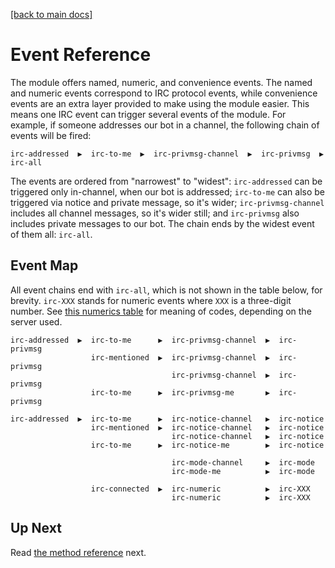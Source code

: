 [[back to main docs]](../README.md#documentation-map)

# Event Reference

The module offers named, numeric, and convenience events. The named and
numeric events correspond to IRC protocol events, while convenience events
are an extra layer provided to make using the module easier. This means one
IRC event can trigger several events of the module. For example, if someone
addresses our bot in a channel, the following chain of events will be fired:

    irc-addressed  ▶  irc-to-me  ▶  irc-privmsg-channel  ▶  irc-privmsg  ▶  irc-all

The events are ordered from "narrowest" to "widest": `irc-addressed` can be
triggered only in-channel, when our bot is addressed; `irc-to-me` can also
be triggered via notice and private message, so it's wider;
`irc-privmsg-channel` includes all channel messages, so it's wider still;
and `irc-privmsg` also includes private messages to our bot. The chain ends
by the widest event of them all: `irc-all`.

## Event Map

All event chains end with `irc-all`, which is not shown in the table below,
for brevity. `irc-XXX` stands for numeric events where `XXX` is a
three-digit number. See [this numerics
table](https://www.alien.net.au/irc/irc2numerics.html) for meaning of codes,
depending on the server used.

```
irc-addressed  ▶  irc-to-me      ▶  irc-privmsg-channel  ▶  irc-privmsg
                  irc-mentioned  ▶  irc-privmsg-channel  ▶  irc-privmsg
                                    irc-privmsg-channel  ▶  irc-privmsg
                  irc-to-me      ▶  irc-privmsg-me       ▶  irc-privmsg

irc-addressed  ▶  irc-to-me      ▶  irc-notice-channel   ▶  irc-notice
                  irc-mentioned  ▶  irc-notice-channel   ▶  irc-notice
                                    irc-notice-channel   ▶  irc-notice
                  irc-to-me      ▶  irc-notice-me        ▶  irc-notice

                                    irc-mode-channel     ▶  irc-mode
                                    irc-mode-me          ▶  irc-mode

                  irc-connected  ▶  irc-numeric          ▶  irc-XXX
                                    irc-numeric          ▶  irc-XXX
```

## Up Next

Read [the method reference](03-method-reference.md) next.
